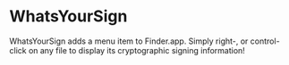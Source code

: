 # WhatsYourSign
WhatsYourSign adds a menu item to Finder.app. Simply right-, or control-click on any file to display its cryptographic signing information!
